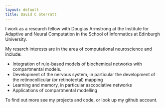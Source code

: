 ```yaml
---
layout: default
title: David C Sterratt
---
```


I work as a research fellow with Douglas Armstrong at the Institute
for Adaptive and Neural Computation in the School of Informatics at
Edinburgh University.

My resarch interests are in the area of computational neuroscience and
include:

* Integration of rule-based models of biochemical networks with
  compartmental models.
* Development of the nervous system, in particular the development of
  the retinocollicular (or retinotectal) mapping
* Learning and memory, in particular asccociative networks
* Applications of compartmental modelling 

To find out more see my projects and code, or look up my github account.

